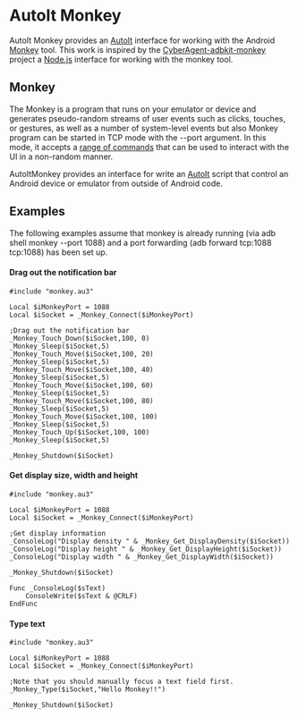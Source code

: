 AutoIt Monkey
============

AutoIt Monkey provides an [AutoIt] interface for working with the Android [Monkey] tool.
This work is inspired by the [CyberAgent-adbkit-monkey] project a [Node.js] interface for working with the monkey tool.


## Monkey

The Monkey is a program that runs on your emulator or device and generates pseudo-random streams of user events such as clicks, touches, or gestures, as well as a number of system-level events but also Monkey program can be started in TCP mode with the --port argument. In this mode, it accepts a [range of commands] that can be used to interact with the UI in a non-random manner.

AutoItMonkey provides an interface for write an [AutoIt] script that control an Android device or emulator from outside of Android code. 


## Examples

The following examples assume that monkey is already running (via adb shell monkey --port 1088) and a port forwarding (adb forward tcp:1088 tcp:1088) has been set up.


#### Drag out the notification bar
```autoit
#include "monkey.au3"

Local $iMonkeyPort = 1088
Local $iSocket = _Monkey_Connect($iMonkeyPort)

;Drag out the notification bar
_Monkey_Touch_Down($iSocket,100, 0)
_Monkey_Sleep($iSocket,5)
_Monkey_Touch_Move($iSocket,100, 20)
_Monkey_Sleep($iSocket,5)
_Monkey_Touch_Move($iSocket,100, 40)
_Monkey_Sleep($iSocket,5)
_Monkey_Touch_Move($iSocket,100, 60)
_Monkey_Sleep($iSocket,5)
_Monkey_Touch_Move($iSocket,100, 80)
_Monkey_Sleep($iSocket,5)
_Monkey_Touch_Move($iSocket,100, 100)
_Monkey_Sleep($iSocket,5)
_Monkey_Touch_Up($iSocket,100, 100)
_Monkey_Sleep($iSocket,5)

_Monkey_Shutdown($iSocket)
```

#### Get display size, width and height
```autoit
#include "monkey.au3"

Local $iMonkeyPort = 1088
Local $iSocket = _Monkey_Connect($iMonkeyPort)

;Get display information
_ConsoleLog("Display density " & _Monkey_Get_DisplayDensity($iSocket))
_ConsoleLog("Display height " & _Monkey_Get_DisplayHeight($iSocket))
_ConsoleLog("Display width " & _Monkey_Get_DisplayWidth($iSocket))

_Monkey_Shutdown($iSocket)

Func _ConsoleLog($sText)
	ConsoleWrite($sText & @CRLF)
EndFunc
```


#### Type text
```autoit
#include "monkey.au3"

Local $iMonkeyPort = 1088
Local $iSocket = _Monkey_Connect($iMonkeyPort)

;Note that you should manually focus a text field first.
_Monkey_Type($iSocket,"Hello Monkey!!")

_Monkey_Shutdown($iSocket)
```


[AutoIt]: <www.autoitscript.com/site/autoit/>
[CyberAgent-adbkit-monkey]: <https://github.com/CyberAgent/adbkit-monkey>
[Node.js]: <http://nodejs.org/>
[Monkey]: <http://developer.android.com/tools/help/monkey.html>
[range of commands]: <https://github.com/android/platform_development/blob/master/cmds/monkey/README.NETWORK.txt>
